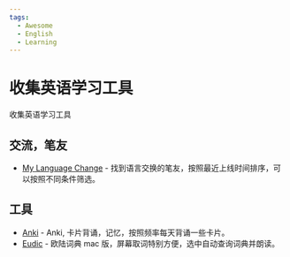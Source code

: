 ```yaml
---
tags:
  - Awesome
  - English
  - Learning
---
```


# 收集英语学习工具

收集英语学习工具

## 交流，笔友

- [My Language Change](https://www.mylanguageexchange.com/Search.asp?selX3=1&selTxtChat=true) - 找到语言交换的笔友，按照最近上线时间排序，可以按照不同条件筛选。

## 工具

- [Anki](https://apps.ankiweb.net/) - Anki, 卡片背诵，记忆，按照频率每天背诵一些卡片。
- [Eudic](https://www.eudic.net/v4/en/app/eudic) - 欧陆词典 mac 版，屏幕取词特别方便，选中自动查询词典并朗读。
